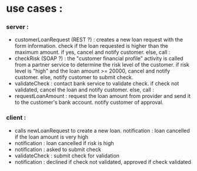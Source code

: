 # use cases :

### server : 
- customerLoanRequest (REST ?) : creates a new loan request with the form information. check if the loan requested is higher than the maximum amount. if yes, cancel and notify customer. else, call : 
- checkRisk (SOAP ?) : the "customer financial profile" activity is called from a partner service to determine the risk level of the customer. if risk level is "high" and the loan amount >= 20000, cancel and notify customer. else, notify customer to submit check.  
- validateCheck : contact bank service to validate check. if check not validated, cancel the loan and notify customer. else, call : 
- requestLoanAmount : request the loan amount from provider and send it to the customer's bank account. notify customer of approval.


### client : 
- calls newLoanRequest to create a new loan. notification : loan cancelled if the loan amount is very high
- notification : loan cancelled if risk is high
- notification : asked to submit check
- validateCheck : submit check for validation
- notification : declined if check not validated, approved if check validated














